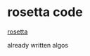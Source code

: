 # rosetta code

[rosetta](https://rosettacode.org/wiki/Category:Programming_Tasks)

already written algos
